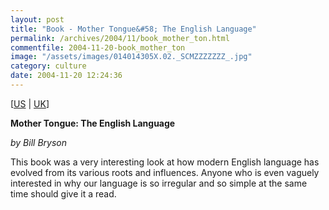 ```yaml
---
layout: post
title: "Book - Mother Tongue&#58; The English Language"
permalink: /archives/2004/11/book_mother_ton.html
commentfile: 2004-11-20-book_mother_ton
image: "/assets/images/014014305X.02._SCMZZZZZZZ_.jpg"
category: culture
date: 2004-11-20 12:24:36
---
```


\[<a href="http://www.amazon.com/exec/obidos/tg/detail/-/0380715430/qid=1096881718/sr=1-4/ref=sr_1_4/104-9896320-9963126?v=glance&s=books" target="_blank">US</a> | <a href="/assets/images/202-8209596-2711845" target="_blank">UK</a>\]

**Mother Tongue: The English Language**

_by Bill Bryson_

This book was a very interesting look at how modern English language has evolved from its various roots and influences. Anyone who is even vaguely interested in why our language is so irregular and so simple at the same time should give it a read.
